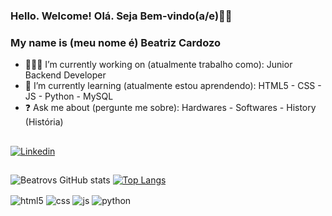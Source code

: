 ### Hello. Welcome! Olá. Seja Bem-vindo(a/e)🖖🏾
### My name is (meu nome é) Beatriz Cardozo

- 🧑🏾‍💻 I’m currently working on (atualmente trabalho como): Junior Backend Developer 
- 📓 I’m currently learning (atualmente estou aprendendo): HTML5 - CSS - JS - Python  - MySQL
- ❓ Ask me about (pergunte me sobre): Hardwares - Softwares - History (História)
##
[![Linkedin](https://img.shields.io/badge/LinkedIn-0077B5?style=for-the-badge&logo=linkedin&logoColor=white)](https://www.linkedin.com/in/beatriz-cardozo/)
##
![Beatrovs GitHub stats](https://github-readme-stats.vercel.app/api?username=beatrovs&show_icons=true&theme=tokyonight)
[![Top Langs](https://github-readme-stats.vercel.app/api/top-langs/?username=beatrovs&theme=tokyonight)](https://github.com/anuraghazra/github-readme-stats)
<div style="display: inline_block">
   <img align="center" alt="html5" src="https://img.shields.io/badge/HTML5-E34F26?style=for-the-badge&logo=html5&logoColor=white" />
   <img align="center" alt="css" src="https://img.shields.io/badge/CSS3-1572B6?style=for-the-badge&logo=css3&logoColor=white" />
   <img align="center" alt="js" src="https://img.shields.io/badge/JavaScript-F7DF1E?style=for-the-badge&logo=javascript&logoColor=black" />
   <img align="center" alt="python" src="https://img.shields.io/badge/Python-3776AB?style=for-the-badge&logo=python&logoColor=white" />

  
  
  
          
          
